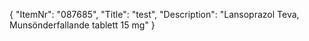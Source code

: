 {
  "ItemNr": "087685",
  "Title": "test",
  "Description": "Lansoprazol Teva, Munsönderfallande tablett 15 mg"
}